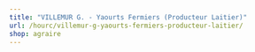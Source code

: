 ```yaml
---
title: "VILLEMUR G. - Yaourts Fermiers (Producteur Laitier)"
url: /hourc/villemur-g-yaourts-fermiers-producteur-laitier/
shop: agraire
---
```

